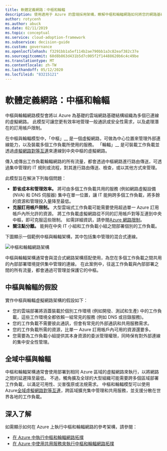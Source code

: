 ```yaml
---
title: 軟體定義網路：中樞和輪輻
description: 使用適用于 Azure 的雲端採用架構，瞭解中樞和輪輻網路如何將您的網路基礎結構組織成多個連線的虛擬網路。
author: rotycenh
ms.author: abuck
ms.date: 02/11/2019
ms.topic: conceptual
ms.service: cloud-adoption-framework
ms.subservice: decision-guide
ms.custom: governance
ms.openlocfilehash: f3291bb1a5ef114b2ae790bb1a3c82eaf382c37e
ms.sourcegitcommit: 60d8b863d431b5d7c005f2f14488620b6c4c49be
ms.translationtype: MT
ms.contentlocale: zh-TW
ms.lasthandoff: 05/12/2020
ms.locfileid: "83215121"
---
```

# <a name="software-defined-networking-hub-and-spoke"></a>軟體定義網路：中樞和輪輻

中樞與輪輻網路模型會將以 Azure 為基礎的雲端網路基礎結構組織為多個已連線的虛擬網路。 此模型可讓您更有效率地管理一般通訊或安全性需求，以及處理潛在的訂用帳戶限制。

在中樞與輪輻模型中，「中樞」__ 是一個虛擬網路，可做為中心位置來管理外部連線能力，以及裝載多個工作負載所使用的服務。 「輪輻」__ 是可裝載工作負載並透過[虛擬網路對等互連](https://docs.microsoft.com/azure/virtual-network/virtual-network-peering-overview)來連線到中央中樞的虛擬網路。

傳入或傳出工作負載輪輻網路的所有流量，都會透過中樞網路進行路由傳送，可透過集中管理的 IT 規則或流程，對其進行路由傳送、檢查，或以其他方式來管理。

此模型旨在解決下列每個問題：

- **節省成本和管理效率。** 將可由多個工作負載共用的服務 (例如網路虛擬設備 (NVA) 和 DNS 伺服器) 集中在單一位置，讓 IT 能夠跨多個工作負載，將多餘的資源和管理投入量降至最低。
- **克服訂用帳戶限制。** 大型雲端式工作負載可能需要使用超過單一 Azure 訂用帳戶內所允許的資源。 將工作負載虛擬網路從不同的訂用帳戶對等互連到中央中樞，即可克服這些限制。 如需詳細資訊，請參閱[Azure 網路限制](https://docs.microsoft.com/azure/azure-resource-manager/management/azure-subscription-service-limits#networking-limits)。
- **關注點分離。** 能夠在中央 IT 小組和工作負載小組之間部署個別的工作負載。

下圖顯示一個範例中樞與輪輻架構，其中包括集中管理的混合式連線。

![中樞和輪輻網路架構](https://docs.microsoft.com/azure/architecture/reference-architectures/hybrid-networking/images/hub-spoke.png)

中樞與輪輻架構通常會與混合式網路架構搭配使用，為您在多個工作負載之間共用的內部部署環境提供集中管理的連線。 在此案例中，往返工作負載與內部部署之間的所有流量，都會通過可管理並保護它的中樞。

## <a name="hub-and-spoke-assumptions"></a>中樞與輪輻的假設

實作中樞與輪輻虛擬網路架構的假設如下：

- 您的雲端部署將涵蓋裝載於個別工作環境 (例如開發、測試和生產) 中的工作負載，這些工作環境全都依賴一組常見的服務 (例如 DNS 或目錄服務)。
- 您的工作負載不需要彼此通訊，但會有常見的外部通訊和共用服務需求。
- 您的工作負載所需的資源，比單一 Azure 訂用帳戶內可用的資源還要多。
- 您需要為工作負載小組提供其本身資源的委派管理權限，同時保有對外部連線的集中安全性管理。

## <a name="global-hub-and-spoke"></a>全域中樞與輪輻

中樞和輪輻架構通常會使用部署到相同 Azure 區域的虛擬網路來執行，以將網路之間的延遲降至最低。 不過，觸角擴及全球的大型組織可能需要跨多個區域部署工作負載，以滿足可用性、災害復原或法規需求。 中樞和輪輻模型可以使用 Azure[全域虛擬網路對等互連](https://docs.microsoft.com/azure/virtual-network/virtual-network-peering-overview)，跨區域擴充集中管理和共用服務，並支援分散在世界各地的工作負載。

## <a name="learn-more"></a>深入了解

如需顯示如何在 Azure 上執行中樞和輪輻網路的參考架構，請參閱：

- [在 Azure 中執行中樞和輪輻網路拓撲](https://docs.microsoft.com/azure/architecture/reference-architectures/hybrid-networking/hub-spoke)
- [在 Azure 中使用共用服務來執行中樞和輪輻網路拓撲](https://docs.microsoft.com/azure/architecture/reference-architectures/hybrid-networking/shared-services)

